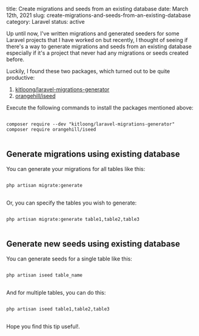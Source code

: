 title: Create migrations and seeds from an existing database
date: March 12th, 2021
slug: create-migrations-and-seeds-from-an-existing-database
category: Laravel
status: active

Up until now, I've written migrations and generated seeders for some Laravel projects that I have worked on but recently, I thought of seeing if there's a way to generate migrations and seeds from an existing database especially if it's a project that never had any migrations or seeds created before.

Luckily, I found these two packages, which turned out to be quite productive:

1. [kitloong/laravel-migrations-generator](https://github.com/kitloong/laravel-migrations-generator)
2. [orangehill/iseed](https://github.com/orangehill/iseed)

Execute the following commands to install the packages mentioned above:
<pre>
<code class="bash">
composer require --dev "kitloong/laravel-migrations-generator"
composer require orangehill/iseed
</code>
</pre>

## Generate migrations using existing database
You can generate your migrations for all tables like this:
<pre>
<code class="bash">
php artisan migrate:generate
</code>
</pre>

Or, you can specify the tables you wish to generate:
<pre>
<code class="bash">
php artisan migrate:generate table1,table2,table3
</code>
</pre>

## Generate new seeds using existing database
You can generate seeds for a single table like this:
<pre>
<code class="bash">
php artisan iseed table_name
</code>
</pre>

And for multiple tables, you can do this:

<pre>
<code class="bash">
php artisan iseed table1,table2,table3
</code>
</pre>

Hope you find this tip useful!.